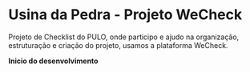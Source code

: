 # Usina da Pedra - Projeto WeCheck
Projeto de Checklist do PULO, onde participo e ajudo na organização, estruturação e criação do projeto, usamos a plataforma WeCheck.

<b> Inicio do desenvolvimento <b>
